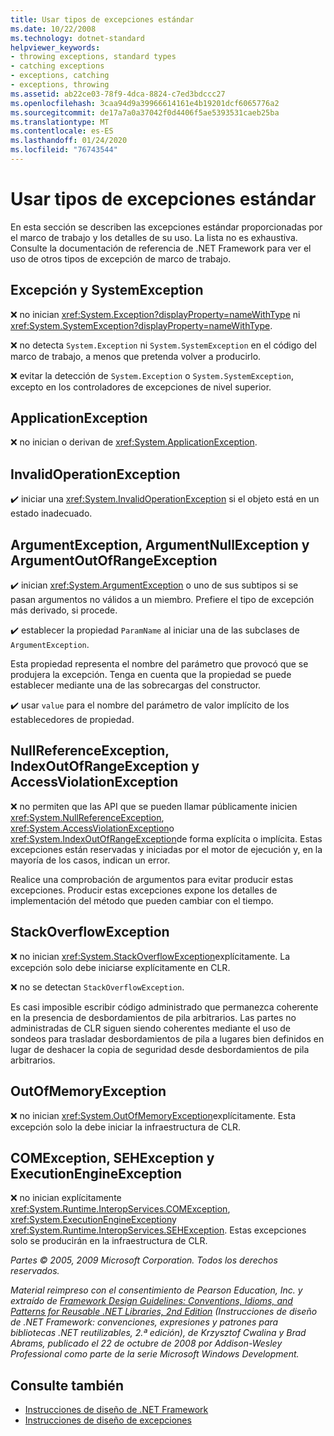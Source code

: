 ```yaml
---
title: Usar tipos de excepciones estándar
ms.date: 10/22/2008
ms.technology: dotnet-standard
helpviewer_keywords:
- throwing exceptions, standard types
- catching exceptions
- exceptions, catching
- exceptions, throwing
ms.assetid: ab22ce03-78f9-4dca-8824-c7ed3bdccc27
ms.openlocfilehash: 3caa94d9a39966614161e4b19201dcf6065776a2
ms.sourcegitcommit: de17a7a0a37042f0d4406f5ae5393531caeb25ba
ms.translationtype: MT
ms.contentlocale: es-ES
ms.lasthandoff: 01/24/2020
ms.locfileid: "76743544"
---
```

# <a name="using-standard-exception-types"></a>Usar tipos de excepciones estándar
En esta sección se describen las excepciones estándar proporcionadas por el marco de trabajo y los detalles de su uso. La lista no es exhaustiva. Consulte la documentación de referencia de .NET Framework para ver el uso de otros tipos de excepción de marco de trabajo.

## <a name="exception-and-systemexception"></a>Excepción y SystemException
 ❌ no inician <xref:System.Exception?displayProperty=nameWithType> ni <xref:System.SystemException?displayProperty=nameWithType>.

 ❌ no detecta `System.Exception` ni `System.SystemException` en el código del marco de trabajo, a menos que pretenda volver a producirlo.

 ❌ evitar la detección de `System.Exception` o `System.SystemException`, excepto en los controladores de excepciones de nivel superior.

## <a name="applicationexception"></a>ApplicationException
 ❌ no inician o derivan de <xref:System.ApplicationException>.

## <a name="invalidoperationexception"></a>InvalidOperationException
 ✔️ iniciar una <xref:System.InvalidOperationException> si el objeto está en un estado inadecuado.

## <a name="argumentexception-argumentnullexception-and-argumentoutofrangeexception"></a>ArgumentException, ArgumentNullException y ArgumentOutOfRangeException
 ✔️ inician <xref:System.ArgumentException> o uno de sus subtipos si se pasan argumentos no válidos a un miembro. Prefiere el tipo de excepción más derivado, si procede.

 ✔️ establecer la propiedad `ParamName` al iniciar una de las subclases de `ArgumentException`.

 Esta propiedad representa el nombre del parámetro que provocó que se produjera la excepción. Tenga en cuenta que la propiedad se puede establecer mediante una de las sobrecargas del constructor.

 ✔️ usar `value` para el nombre del parámetro de valor implícito de los establecedores de propiedad.

## <a name="nullreferenceexception-indexoutofrangeexception-and-accessviolationexception"></a>NullReferenceException, IndexOutOfRangeException y AccessViolationException
 ❌ no permiten que las API que se pueden llamar públicamente inicien <xref:System.NullReferenceException>, <xref:System.AccessViolationException>o <xref:System.IndexOutOfRangeException>de forma explícita o implícita. Estas excepciones están reservadas y iniciadas por el motor de ejecución y, en la mayoría de los casos, indican un error.

 Realice una comprobación de argumentos para evitar producir estas excepciones. Producir estas excepciones expone los detalles de implementación del método que pueden cambiar con el tiempo.

## <a name="stackoverflowexception"></a>StackOverflowException
 ❌ no inician <xref:System.StackOverflowException>explícitamente. La excepción solo debe iniciarse explícitamente en CLR.

 ❌ no se detectan `StackOverflowException`.

 Es casi imposible escribir código administrado que permanezca coherente en la presencia de desbordamientos de pila arbitrarios. Las partes no administradas de CLR siguen siendo coherentes mediante el uso de sondeos para trasladar desbordamientos de pila a lugares bien definidos en lugar de deshacer la copia de seguridad desde desbordamientos de pila arbitrarios.

## <a name="outofmemoryexception"></a>OutOfMemoryException
 ❌ no inician <xref:System.OutOfMemoryException>explícitamente. Esta excepción solo la debe iniciar la infraestructura de CLR.

## <a name="comexception-sehexception-and-executionengineexception"></a>COMException, SEHException y ExecutionEngineException
 ❌ no inician explícitamente <xref:System.Runtime.InteropServices.COMException>, <xref:System.ExecutionEngineException>y <xref:System.Runtime.InteropServices.SEHException>. Estas excepciones solo se producirán en la infraestructura de CLR.

 *Partes © 2005, 2009 Microsoft Corporation. Todos los derechos reservados.*

 *Material reimpreso con el consentimiento de Pearson Education, Inc. y extraído de [Framework Design Guidelines: Conventions, Idioms, and Patterns for Reusable .NET Libraries, 2nd Edition](https://www.informit.com/store/framework-design-guidelines-conventions-idioms-and-9780321545619) (Instrucciones de diseño de .NET Framework: convenciones, expresiones y patrones para bibliotecas .NET reutilizables, 2.ª edición), de Krzysztof Cwalina y Brad Abrams, publicado el 22 de octubre de 2008 por Addison-Wesley Professional como parte de la serie Microsoft Windows Development.*

## <a name="see-also"></a>Consulte también

- [Instrucciones de diseño de .NET Framework](../../../docs/standard/design-guidelines/index.md)
- [Instrucciones de diseño de excepciones](../../../docs/standard/design-guidelines/exceptions.md)
